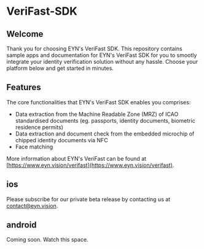 VeriFast-SDK
==

## Welcome

Thank you for choosing EYN's VeriFast SDK. This repository contains sample apps and documentation for EYN's VeriFast SDK for you to smootly integrate your identity verification solution without any hassle. Choose your platform below and get started in minutes. 

## Features

The core functionalities that EYN's VeriFast SDK enables you comprises: 

<ul>
<li>Data extraction from the Machine Readable Zone (MRZ) of ICAO standardised documents (eg. passports, identity documents, biometric residence permits)</li>
<li>Data extraction and document check from the embedded microchip of chipped identity documents via NFC</li>
<li>Face matching</li>
</ul>

More information about EYN's VeriFast can be found at [https://www.eyn.vision/verifast](https://www.eyn.vision/verifast).

## ios

Please subscribe for our private beta release by contacting us at [contact@eyn.vision](mailto:contact@eyn.vision).

## android

Coming soon. Watch this space.
